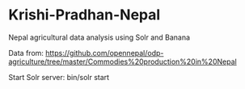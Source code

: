 # Krishi-Pradhan-Nepal
Nepal agricultural data analysis using Solr and Banana

Data from: https://github.com/opennepal/odp-agriculture/tree/master/Commodies%20production%20in%20Nepal

Start Solr server: bin/solr start
